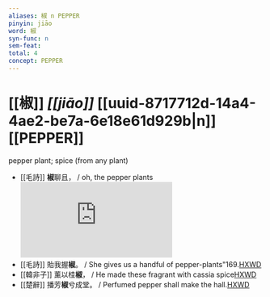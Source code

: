 ```yaml
---
aliases: 椒 n PEPPER
pinyin: jiāo
word: 椒
syn-func: n
sem-feat: 
total: 4
concept: PEPPER 
---
```

# [[椒]] *[[jiāo]]*  [[uuid-8717712d-14a4-4ae2-be7a-6e18e61d929b|n]] [[PEPPER]]
pepper plant; spice (from any plant)
 - [[毛詩]] **椒**聊且， / oh, the pepper plants![HXWD](https://hxwd.org/textview.html?location=KR1c0001_tls_010-21a.6)
 - [[毛詩]] 貽我握**椒**。 / She gives us a handful of pepper-plants"169.[HXWD](https://hxwd.org/textview.html?location=KR1c0001_tls_012-11a.5)
 - [[韓非子]] 薰以桂**椒**， / He made these fragrant with cassia spice[HXWD](https://hxwd.org/textview.html?location=KR3c0005_tls_032-21a.8)
 - [[楚辭]] 播芳**椒**兮成堂。 / Perfumed pepper shall make the hall.[HXWD](https://hxwd.org/textview.html?location=KR4a0001_tls_002-8a.23)